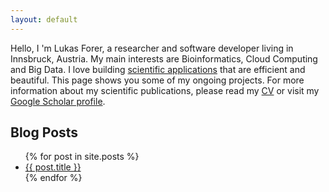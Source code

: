 ```yaml
---
layout: default
---
```


Hello, I 'm Lukas Forer, a researcher and software developer living in Innsbruck, Austria. My main interests are Bioinformatics, Cloud Computing and Big Data. I love building [scientific applications](http://www.forer.it/software) that are efficient and beautiful. This page shows you some of my ongoing projects. For more information about my scientific publications, please read my [CV](http://lukfor.github.io/files/CV_and_Publications_Forer.pdf) or visit my [Google Scholar profile](http://scholar.google.at/citations?user=9m0ch2QAAAAJ&hl=de).

<h2>Blog Posts</h2>

<div class="posts">
  <ul>
  {% for post in site.posts %}     
      <li><a href="{{ site.baseurl }}{{ post.url }}">{{ post.title }}</a></li>
  {% endfor %}
  </ul>
</div>
